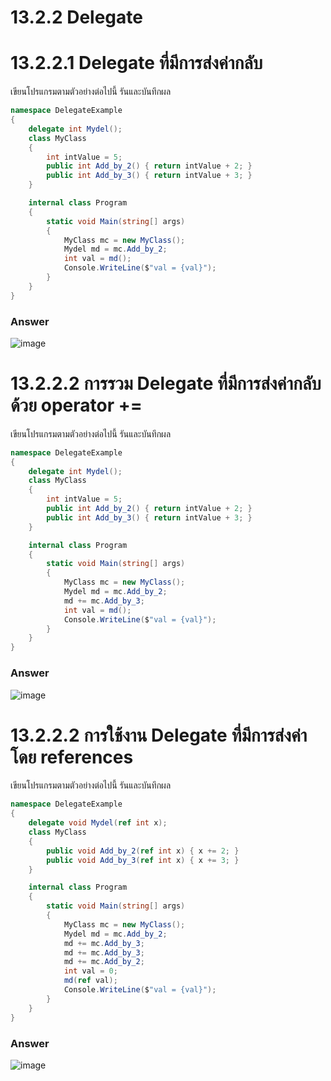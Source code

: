 # 13.2.2 Delegate

# 13.2.2.1  Delegate ที่มีการส่งค่ากลับ   

เขียนโปรแกรมตามตัวอย่างต่อไปนี้ รันและบันทึกผล

```cs
namespace DelegateExample
{
    delegate int Mydel();
    class MyClass
    {
        int intValue = 5;
        public int Add_by_2() { return intValue + 2; }
        public int Add_by_3() { return intValue + 3; }
    }

    internal class Program
    {
        static void Main(string[] args)
        { 
            MyClass mc = new MyClass();
            Mydel md = mc.Add_by_2;
            int val = md();
            Console.WriteLine($"val = {val}");
        }
    }
} 
```
### Answer
![image](https://user-images.githubusercontent.com/100436724/236637232-a2835121-1f99-4869-a69f-63f8c9492375.png)

# 13.2.2.2  การรวม Delegate ที่มีการส่งค่ากลับ ด้วย operator +=  

เขียนโปรแกรมตามตัวอย่างต่อไปนี้ รันและบันทึกผล


```cs
namespace DelegateExample
{
    delegate int Mydel();
    class MyClass
    {
        int intValue = 5;
        public int Add_by_2() { return intValue + 2; }
        public int Add_by_3() { return intValue + 3; }
    }

    internal class Program
    {
        static void Main(string[] args)
        { 
            MyClass mc = new MyClass();
            Mydel md = mc.Add_by_2;
            md += mc.Add_by_3;
            int val = md();
            Console.WriteLine($"val = {val}");
        }
    }
}
```
### Answer
![image](https://user-images.githubusercontent.com/100436724/236637246-ffe070ce-7e69-4a14-8ff5-9dbd134cef54.png)

# 13.2.2.2  การใช้งาน  Delegate ที่มีการส่งค่าโดย references 


เขียนโปรแกรมตามตัวอย่างต่อไปนี้ รันและบันทึกผล

```cs
namespace DelegateExample
{
    delegate void Mydel(ref int x);
    class MyClass
    {
        public void Add_by_2(ref int x) { x += 2; }
        public void Add_by_3(ref int x) { x += 3; }
    }

    internal class Program
    {
        static void Main(string[] args)
        { 
            MyClass mc = new MyClass();
            Mydel md = mc.Add_by_2;
            md += mc.Add_by_3;
            md += mc.Add_by_3;
            md += mc.Add_by_2;
            int val = 0;
            md(ref val);
            Console.WriteLine($"val = {val}");
        }
    }
}
```
### Answer
![image](https://user-images.githubusercontent.com/100436724/236637259-aa790834-ced0-46c2-ba59-14908520bbbe.png)
